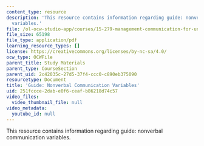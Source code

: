 ```yaml
---
content_type: resource
description: 'This resource contains information regarding guide: nonverbal communication
  variables.'
file: /ol-ocw-studio-app/courses/15-279-management-communication-for-undergraduates-fall-2012/251fccce2dabe0f6ceafb86218d74c57_MIT15_279F12_nonVerbalComm.pdf
file_size: 65198
file_type: application/pdf
learning_resource_types: []
license: https://creativecommons.org/licenses/by-nc-sa/4.0/
ocw_type: OCWFile
parent_title: Study Materials
parent_type: CourseSection
parent_uid: 2c42035c-27d5-37f4-ccc0-c890eb375090
resourcetype: Document
title: 'Guide: Nonverbal Communication Variables'
uid: 251fccce-2dab-e0f6-ceaf-b86218d74c57
video_files:
  video_thumbnail_file: null
video_metadata:
  youtube_id: null
---
```

This resource contains information regarding guide: nonverbal communication variables.
